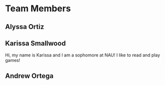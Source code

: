 # Team Members
## Alyssa Ortiz

## Karissa Smallwood
Hi, my name is Karissa and I am a sophomore at NAU! I like to read and play games!

## Andrew Ortega